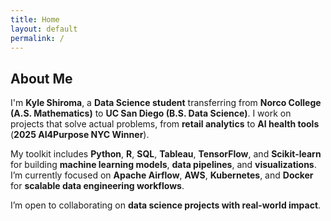 ```yaml
---
title: Home
layout: default
permalink: /
---
```

<h2>About Me</h2>
<p>
  I'm <b>Kyle Shiroma</b>, a <b>Data Science student</b> transferring from <b>Norco College (A.S. Mathematics)</b> 
  to <b>UC San Diego (B.S. Data Science)</b>. I work on projects that solve actual problems, from 
  <b>retail analytics</b> to <b>AI health tools</b> (<b>2025 AI4Purpose NYC Winner</b>).
</p>
<p>
  My toolkit includes <b>Python</b>, <b>R</b>, <b>SQL</b>, <b>Tableau</b>, <b>TensorFlow</b>, and <b>Scikit-learn</b> 
  for building <b>machine learning models</b>, <b>data pipelines</b>, and <b>visualizations</b>. 
  I’m currently focused on <b>Apache Airflow</b>, <b>AWS</b>, <b>Kubernetes</b>, and <b>Docker</b> 
  for <b>scalable data engineering workflows</b>.
</p>
<p>
  I’m open to collaborating on <b>data science projects with real-world impact</b>.
</p>

